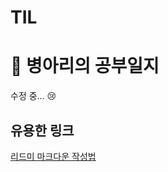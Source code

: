 # TIL
# 🐥 병아리의 공부일지


수정 중... 😢

## 유용한 링크
[리드미 마크다운 작성법](https://gist.github.com/ihoneymon/652be052a0727ad59601)
